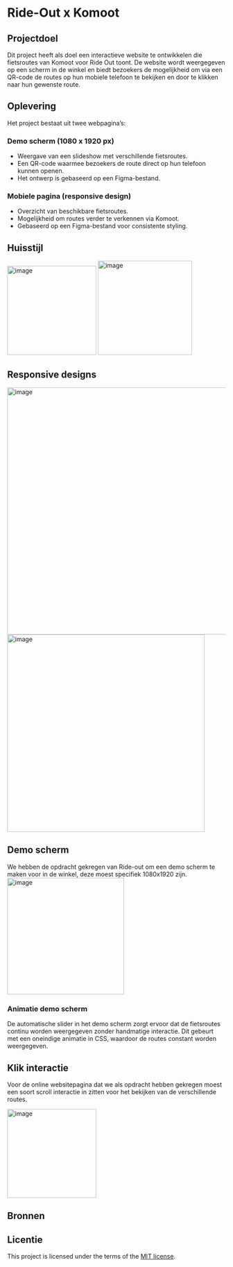 # Ride-Out x Komoot 
<!-- Geef je project een titel en schrijf in één zin wat het is -->

## Projectdoel  
Dit project heeft als doel een interactieve website te ontwikkelen die fietsroutes van Komoot voor Ride Out toont. De website wordt weergegeven op een scherm in de winkel en biedt bezoekers de mogelijkheid om via een QR-code de routes op hun mobiele telefoon te bekijken en door te klikken naar hun gewenste route.  

## Oplevering  
Het project bestaat uit twee webpagina’s:  

### Demo scherm (1080 x 1920 px)  
- Weergave van een slideshow met verschillende fietsroutes.  
- Een QR-code waarmee bezoekers de route direct op hun telefoon kunnen openen.  
- Het ontwerp is gebaseerd op een Figma-bestand.  

### Mobiele pagina (responsive design)  
- Overzicht van beschikbare fietsroutes.  
- Mogelijkheid om routes verder te verkennen via Komoot.  
- Gebaseerd op een Figma-bestand voor consistente styling.  

## Huisstijl
<img width="205" alt="image" src="https://github.com/user-attachments/assets/c251159d-4dd6-412c-aa90-738da28c8142" />
<img width="217" alt="image" src="https://github.com/user-attachments/assets/ddbaca85-b805-4569-a8c3-9423ec87cc84" />

## Responsive designs
<img width="570" alt="image" src="https://github.com/user-attachments/assets/7bc7f911-c94a-4a45-aa4e-eb52c03d55ff" />
<img width="455" alt="image" src="https://github.com/user-attachments/assets/53ae45c2-9540-4a31-87e3-2a53cfac437c" />

## Demo scherm
We hebben de opdracht gekregen van Ride-out om een demo scherm te maken voor in de winkel, deze moest specifiek 1080x1920 zijn. 
<img width="269" alt="image" src="https://github.com/user-attachments/assets/852f2c21-b5b3-46a6-9e6d-1f7149d676f1" />

### Animatie demo scherm
De automatische slider in het demo scherm zorgt ervoor dat de fietsroutes continu worden weergegeven zonder handmatige interactie. Dit gebeurt met een oneindige animatie in CSS, waardoor de routes constant worden weergegeven. 

## Klik interactie
Voor de online websitepagina dat we als opdracht hebben gekregen moest een soort scroll interactie in zitten voor het bekijken van de verschillende routes.

<img width="205" alt="image" src="https://github.com/user-attachments/assets/9b270169-384f-48db-be06-19c3d3d39e5a" />


## Bronnen

## Licentie

This project is licensed under the terms of the [MIT license](./LICENSE).


